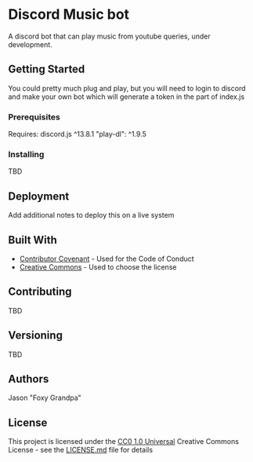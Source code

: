 # Discord Music bot

A discord bot that can play music from youtube queries, under development.

## Getting Started

You could pretty much plug and play, but you will need to login to discord and make your own bot which will generate a token in the <YOUR TOKEN HERE>
part of index.js

### Prerequisites

Requires: 
discord.js ^13.8.1
"play-dl": ^1.9.5
### Installing

TBD


## Deployment

Add additional notes to deploy this on a live system

## Built With

  - [Contributor Covenant](https://www.contributor-covenant.org/) - Used
    for the Code of Conduct
  - [Creative Commons](https://creativecommons.org/) - Used to choose
    the license

## Contributing

TBD

## Versioning

TBD

## Authors

Jason "Foxy Grandpa"

## License

This project is licensed under the [CC0 1.0 Universal](LICENSE.md)
Creative Commons License - see the [LICENSE.md](LICENSE.md) file for
details


